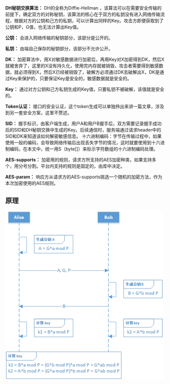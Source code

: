 **DH秘钥交换算法：** DH的全称为Diffie-Hellman ，该算法可以在需要安全传输的前提下，确定双方的对称秘钥，该算法的核心在于双方的私钥没有进入网络传输流程，根据对方的公钥和己方的私钥，可以计算出同样的Key。攻击方即便获取到了公钥和P，G值，也无法计算出Key值。

**公钥：** 会进入网络传输的秘钥部分，该部分是公开的。

**私钥：** 由端自己保存的秘钥部分，该部分不允许公开。

**DK：** 加密算法中，用X对敏感数据进行加密后，再用Key对X加密得到DK，然后X就被舍弃了，这里的X没有持久化，使用完内存就被销毁，攻击者需要得到敏感数据，就必须得到X，然后X已经被销毁了，破解方必须通过DK去破解出X，DK是通过Key来保护的，只要保证Key是安全的，敏感数据就是安全的。

**Key：** 通过对方公钥和己方私钥生成的Key值，只要私钥不被破解，该值就是安全的。

**Token认证：** 接口的安全认证，这个token生成可以单独拎出来讲一篇文章，涉及到另一套安全方案，这里不赘述。

**SID：** 握手标识，由客户端生成，用户A和用户B握手后，双方需要记录握手成功后的SID和DH秘钥交换中生成的Key。后续通信时，服务端通过请求header中的SID和DK来知道该如何解密敏感信息。
十六进制编码：字节在传输过程中，如果使用一般的编码，会导致网络传输后出现丢失字节的情况，这时就要使用到十六进制编码，在本文中，统一用S（byte[]）来标示字符数组的十六进制编码处理。

**AES-supports：** 加密用的规则，请求方所支持的AES加密种类，如果支持多个，用分号分割。平台内支持的规则是固定的，由库中决定。

**AES-param：** 响应方从请求方的AES-supports挑选一个随机的加密方法，作为本次加密使用的AES规则。

## 原理
![dh 密钥交换原理](../resources/img/dh/dh.png)